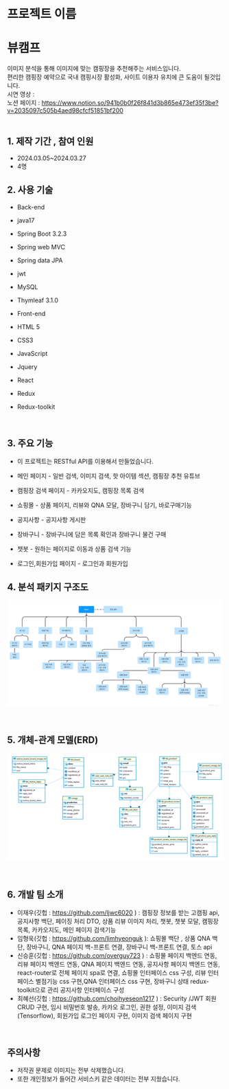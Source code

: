 # 프로젝트 이름

# 뷰캠프<br>

이미지 분석을 통해 이미지에 맞는 캠핑장을 추천해주는 서비스입니다. <br>
편리한 캠핑장 예약으로 국내 캠핑시장 활성화, 사이트 이용자 유치에 큰 도움이 될것입니다.<br>
시연 영상 : <br>
노션 페이지 : https://www.notion.so/941b0b0f26f841d3b865e473ef35f3be?v=2035097c505b4aed98cfcf51851bf200<br>
<br>

## 1. 제작 기간 , 참여 인원

- 2024.03.05~2024.03.27
- 4명
  <br>

## 2. 사용 기술

- Back-end
- java17
- Spring Boot 3.2.3
- Spring web MVC
- Spring data JPA
- jwt
- MySQL
- Thymleaf 3.1.0

- Front-end
- HTML 5
- CSS3
- JavaScript
- Jquery
- React
- Redux
- Redux-toolkit

  <br>

## 3. 주요 기능

- 이 프로젝트는 RESTful API를 이용해서 만들었습니다.

- 메인 페이지 - 일반 검색, 이미지 검색, 핫 아이템 섹션, 캠핑장 추천 유튜브
- 캠핑장 검색 페이지 - 카카오지도, 캠핑장 목록 검색
- 쇼핑몰 - 상품 페이지, 리뷰와 QNA 모달, 장바구니 담기, 바로구매기능
- 공지사항 - 공지사항 게시판
- 장바구니 - 장바구니에 담은 목록 확인과 장바구니 물건 구매
- 챗봇 - 원하는 페이지로 이동과 상품 검색 기능
- 로그인,회원가입 페이지 - 로그인과 회원가입
  <br>

## 4. 분석 패키지 구조도

![구조도](https://github.com/ljwc6020/camp/blob/main/%EA%B5%AC%EC%A1%B0%EB%8F%84.PNG)

<br>

## 5. 개체-관계 모델(ERD)

![ERD](https://github.com/ljwc6020/camp/blob/main/ERD.PNG)

<br>

## 6. 개발 팀 소개

- 이재우(깃헙 : https://github.com/ljwc6020 ) : 캠핑장 정보를 받는 고캠핑 api, 공지사항 백단, 페이징 처리 DTO, 상품 리뷰 이미지 처리, 챗봇, 챗봇 모달, 캠핑장 목록, 카카오지도, 메인 페이지 검색기능
- 임형욱(깃헙 : https://github.com/limhyeonguk ): 쇼핑몰 백단 , 상품 QNA 백단, 장바구니, QNA 페이지 백-프론트 연결, 장바구니 백-프론트 연결, 토스 api
- 신승훈(깃헙 : https://github.com/overguy723 ) : 쇼핑몰 페이지 백엔드 연동, 리뷰 페이지 백엔드 연동, QNA 페이지 백엔드 연동, 공지사항 페이지 백엔드 연동, react-router로 전체 페이지 spa로 연결, 쇼핑몰 인터페이스 css 구성, 리뷰 인터페이스 별점기능 css 구현,QNA 인터페이스 css 구현, 장바구니 상태 redux-toolkit으로 관리 공지사항 인터페이스 구성
- 최혜선(깃헙 : https://github.com/choihyeseon1217 ) : Security /JWT 회원 CRUD 구현, 임시 비밀번호 발송, 카카오 로그인, 권한 설정, 이미지 검색(Tensorflow), 회원가입 로그인 페이지 구현, 이미지 검색 페이지 구현

<br>

## 주의사항

- 저작권 문제로 이미지는 전부 삭제했습니다.
- 또한 개인정보가 들어간 서비스키 같은 데이터는 전부 지웠습니다.
